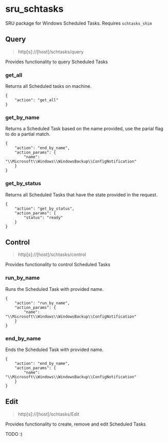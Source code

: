 # sru_schtasks
SRU package for Windows Scheduled Tasks. Requires `schtasks_shim` 

## Query
> http[s]://[host]/schtasks/query

Provides functionality to query Scheduled Tasks

### get_all
Returns all Scheduled tasks on machine.


    {
        "action": "get_all"
    }

### get_by_name
Returns a Scheduled Task based on the name provided, use the parial flag to do a partial match.

    {
        "action": "end_by_name",
        "action_params": {
            "name": "\\Microsoft\\Windows\\WindowsBackup\\ConfigNotification"
        }
    }

### get_by_status
Returns all Scheduled Tasks that have the state provided in the request.

    {
        "action": "get_by_status",
        "action_params": {
            "status": "ready"
        }
    }

## Control
> http[s]://[host]/schtasks/control

Provides functionality to control Scheduled Tasks

### run_by_name
Runs the Scheduled Task with provided name.

    {
        "action": "run_by_name",
        "action_params": {
            "name": "\\Microsoft\\Windows\\WindowsBackup\\ConfigNotification"
        }
    }

### end_by_name
Ends the Scheduled Task with provided name.

    {
        "action": "end_by_name",
        "action_params": {
            "name": "\\Microsoft\\Windows\\WindowsBackup\\ConfigNotification"
        }
    }

## Edit
> http[s]://[host]/schtasks/Edit

Provides functionality to create, remove and edit Scheduled Tasks

TODO :) 